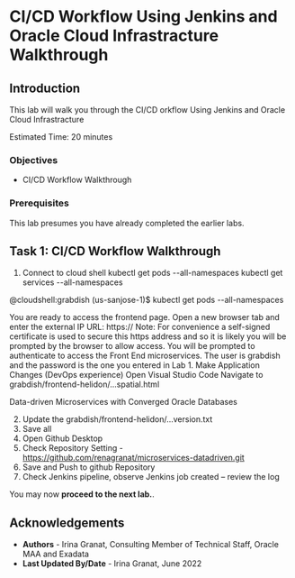 # CI/CD Workflow Using Jenkins and Oracle Cloud Infrastracture Walkthrough

## Introduction

This lab will walk you through the CI/CD orkflow Using Jenkins and Oracle Cloud Infrastracture

Estimated Time: 20 minutes

### Objectives

* CI/CD Workflow Walkthrough
  
### Prerequisites

This lab presumes you have already completed the earlier labs.

## Task 1: CI/CD Workflow Walkthrough

1. Connect to cloud shell
 kubectl get pods --all-namespaces
 kubectl get services --all-namespaces

@cloudshell:grabdish (us-sanjose-1)$ kubectl get pods --all-namespaces

 You are ready to access the frontend page. Open a new browser tab and enter the external IP URL:
 https://<EXTERNAL-IP>
 Note: For convenience a self-signed certificate is used to secure this https address and so it is likely you will be prompted by the browser to allow access.
 You will be prompted to authenticate to access the Front End microservices. The user is grabdish and the password is the one you entered in Lab 1.
 Make Application Changes (DevOps experience)
  Open Visual Studio Code
  Navigate to grabdish/frontend-helidon/...spatial.html
 <p class="oj-text-color-secondary oj-typography-subheading-xs">Data-driven Microservices with Converged Oracle Databases</p>
 </div>
 
2. Update the grabdish/frontend-helidon/...version.txt
3. Save all
4. Open Github Desktop
5. Check Repository Setting - https://github.com/renagranat/microservices-datadriven.git
6. Save and Push to github Repository
7. Check Jenkins pipeline, observe Jenkins job created – review the log

  
You may now **proceed to the next lab.**.

## Acknowledgements
* **Authors** - Irina Granat, Consulting Member of Technical Staff, Oracle MAA and Exadata
* **Last Updated By/Date** - Irina Granat, June 2022
